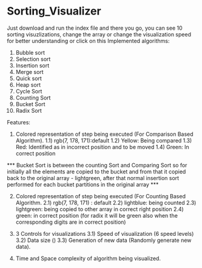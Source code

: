 # Sorting_Visualizer
Just download and run the index file and there you go, you can see 10 sorting visuzlizations, change the array or change the visualization speed for better understanding
or click on this 
Implemented algorithms:
 1) Bubble sort
 2) Selection sort
 3) Insertion sort
 4) Merge sort
 5) Quick sort
 6) Heap sort
 7) Cycle Sort
 8) Counting Sort
 9) Bucket Sort
10) Radix Sort

Features:
1) Colored representation of step being executed (For Comparison Based Algorithm).
  1.1) rgb(7, 178, 171):default
  1.2) Yellow: Being compared
  1.3) Red: Identified as in incorrect position and to be moved
  1.4) Green: In correct position
   
*** Bucket Sort is between the counting Sort and Comparing Sort so for initially all the elements are copied to the bucket and from that it copied back to the original array - lightgreen, after that normal insertion sort performed for each bucket partitions in the original array ***

2) Colored representation of step being executed (For Counting Based Algorithm.
  2.1) rgb(7, 178, 171) : default
  2.2) lightblue: being counted
  2.3) lightgreen: being copied to other array in correct right position
  2.4) green: in correct position (for radix it will be green also when the corresponding digits are in correct position)

3) 3 Controls for visualizations
   3.1) Speed of visualization (6 speed levels)
   3.2) Data size ()
   3.3) Generation of new data (Randomly generate new data).

4) Time and Space complexity of algorithm being visualized.


